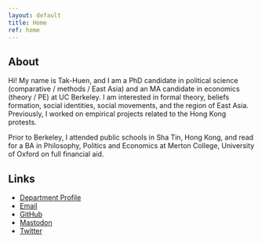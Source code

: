```yaml
---
layout: default
title: Home
ref: home
---
```


## About

Hi! My name is Tak-Huen, and I am a PhD candidate in political science (comparative / methods / East Asia) and an MA candidate in economics (theory / PE) at UC Berkeley. I am interested in formal theory, beliefs formation, social identities, social movements, and the region of East Asia. Previously, I worked on empirical projects related to the Hong Kong protests.

Prior to Berkeley, I attended public schools in Sha Tin, Hong Kong, and read for a BA in Philosophy, Politics and Economics at Merton College, University of Oxford on full financial aid.

## Links

* [Department Profile](https://polisci.berkeley.edu/people/person/1648234)
* [Email](https://mailhide.io/e/bhOQVvCl)
* [GitHub](https://github.com/th-chau)
* [Mastodon](https://mastodon.world/@thchau)
* [Twitter](https://twitter.com/TakHuenChau)
